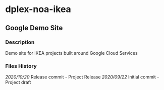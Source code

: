 # dplex-noa-ikea

## Google Demo Site

### Description
Demo site for IKEA projects built around Google Cloud Services

### Files History
*2020/10/20* Release commit - Project Release
*2020/09/22* Initial commit - Project draft

